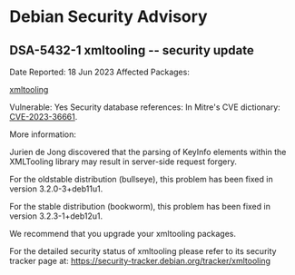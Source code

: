 
Debian Security Advisory
========================


DSA-5432-1 xmltooling -- security update
----------------------------------------



Date Reported:
18 Jun 2023
Affected Packages:

[xmltooling](https://packages.debian.org/src:xmltooling)

Vulnerable:
Yes
Security database references:
In Mitre's CVE dictionary: [CVE-2023-36661](https://security-tracker.debian.org/tracker/CVE-2023-36661).  

More information:

Jurien de Jong discovered that the parsing of KeyInfo elements within the
XMLTooling library may result in server-side request forgery.


For the oldstable distribution (bullseye), this problem has been fixed
in version 3.2.0-3+deb11u1.


For the stable distribution (bookworm), this problem has been fixed in
version 3.2.3-1+deb12u1.


We recommend that you upgrade your xmltooling packages.


For the detailed security status of xmltooling please refer to
its security tracker page at:
<https://security-tracker.debian.org/tracker/xmltooling>






